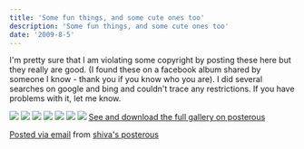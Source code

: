 ```yaml
---
title: 'Some fun things, and some cute ones too'
description: 'Some fun things, and some cute ones too'
date: '2009-8-5'
---
```


I'm pretty sure that I am violating some copyright by posting these here but they really are good. (I found these on a facebook album shared by someone I know - thank you if you know who you are). I did several searches on google and bing and couldn't trace any restrictions. If you have problems with it, let me know.

[![](/images/5376_1176566783892_1519780653_.jpg.scaled.500.jpg)][0] ![](/images/5376_1176567823918_1519780653_.jpg) ![](/images/5376_1176568023923_1519780653_.jpg) [![](/images/5856_1178165663863_1519780653_.jpg.scaled.500.jpg)][1] ![](/images/5856_1179114127574_1519780653_.jpg) ![](/images/n1519780653_30468800_4502615.jpg) ![](/images/n1519780653_30468801_4849552.jpg) [See and download the full gallery on posterous][2]

[Posted via email][3] from [shiva's posterous][2] 



[0]: http://posterous.com/getfile/files.posterous.com/shiva/K44hPtuzZ0HvoKzufmT0Qsbp1NpTWD8aBDVXtXCj9ocUe9bvTRxeLGchD5QU/5376_1176566783892_1519780653_.jpg
[1]: http://posterous.com/getfile/files.posterous.com/shiva/iflT43o6GnfSaXr9YVp9wMn23P1H7EdsEjI8BXPJTVlCAO7TTYwJIGo533It/5856_1178165663863_1519780653_.jpg
[2]: http://shiva.posterous.com/some-fun-things-and-some-cute-ones-too
[3]: http://posterous.com